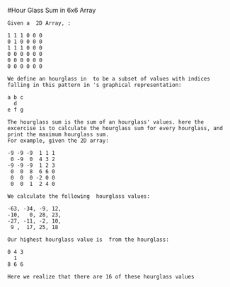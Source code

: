 #Hour Glass Sum in 6x6 Array 

	Given a  2D Array, :

	1 1 1 0 0 0
	0 1 0 0 0 0
	1 1 1 0 0 0
	0 0 0 0 0 0
	0 0 0 0 0 0
	0 0 0 0 0 0

	We define an hourglass in  to be a subset of values with indices falling in this pattern in 's graphical representation:

	a b c
  	  d
	e f g

	The hourglass sum is the sum of an hourglass' values. here the excercise is to calculate the hourglass sum for every hourglass, and print the maximum hourglass sum.
	For example, given the 2D array:

	-9 -9 -9  1 1 1 
 	 0 -9  0  4 3 2
	-9 -9 -9  1 2 3
 	 0  0  8  6 6 0
 	 0  0  0 -2 0 0
 	 0  0  1  2 4 0

	We calculate the following  hourglass values:

	-63, -34, -9, 12, 
	-10,   0, 28, 23, 
	-27, -11, -2, 10, 
	 9 ,  17, 25, 18

	Our highest hourglass value is  from the hourglass:

	0 4 3
	  1
	8 6 6

	Here we realize that there are 16 of these hourglass values



